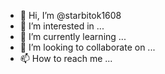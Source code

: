 - 👋 Hi, I’m @starbitok1608
- 👀 I’m interested in ...
- 🌱 I’m currently learning ...
- 💞️ I’m looking to collaborate on ...
- 📫 How to reach me ...

<!---
starbitok/starbitok is a ✨ special ✨ repository because its `README.md` (this file) appears on your GitHub profile.
You can click the Preview link to take a look at your changes.
--->
